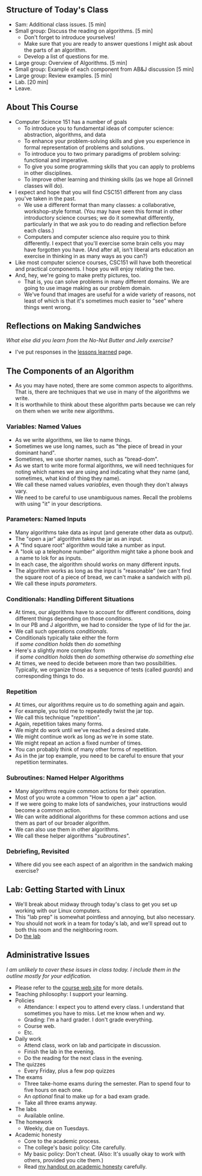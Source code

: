 Structure of Today's Class
--------------------------

* Sam: Additional class issues. [5 min]
* Small group: Discuss the reading on algorithms.  [5 min]
    * Don't forget to introduce yourselves!
    * Make sure that you are ready to answer questions I might ask about 
      the parts of an algorithm. 
    * Develop a list of questions for me.
* Large group: Overview of Algorithms. [5 min]
* Small group: Example of each component from AB&J discussion [5 min]
* Large group: Review examples. [5 min]
* Lab. [20 min]
* Leave.

About This Course
-----------------

* Computer Science 151 has a number of goals
    * To introduce you to fundamental ideas of computer science: abstraction,
      algorithms, and data
    * To enhance your problem-solving skills and give you experience
      in formal representation of problems and solutions.
    * To introduce you to two primary paradigms of problem solving:
      functional and imperative.
    * To give you some programming skills that you can apply to problems
      in other disciplines.
    * To improve other learning and thinking skills (as we hope all
      Grinnell classes will do).
* I expect and hope that you will find CSC151 different from any class
  you've taken in the past.
    * We use a different format than many classes: a collaborative,
      workshop-style format.  (You may have seen this format in other
      introductory science courses; we do it somewhat differently, particularly
      in that we ask you to do reading and reflection before each class.)
    * Computers and computer science also require you to think differently.
      I expect that you'll exercise some brain cells you may have forgotten
      you have.  (And after all, isn't liberal arts education an exercise
      in thinking in as many ways as you can?)
* Like most computer science courses, CSC151 will have both theoretical
  and practical components.  I hope you will enjoy relating the two.
* And, hey, we're going to make pretty pictures, too.
    * That is, you can solve problems in many different domains.  We are
      going to use image making as our problem domain.  
    * We've found that images are useful for a wide variety of reasons,
      not least of which is that it's sometimes much easier to "see" where
      things went wrong.

Reflections on Making Sandwiches
--------------------------------

*What else did you learn from the No-Nut Butter and Jelly exercise?*

* I've put responses in the [lessons learned](../handouts/lessons.html) page.

The Components of an Algorithm
------------------------------

* As you may have noted, there are some common aspects to algorithms.
  That is, there are techniques that we use in many of the algorithms
  we write.  
* It is worthwhile to think about these algorithm parts
  because we can rely on them when we write new algorithms. 

### Variables: Named Values

* As we write algorithms, we like to name things.  
* Sometimes we use long names, such as "the piece of bread in 
  your dominant hand".
* Sometimes, we use shorter names, such as "bread-dom".  
* As we start to write more formal algorithms, we will need
  techniques for noting which names we are using and indicating
  what they name (and, sometimes, what kind of thing they name).
* We call these named values *variables*, even though they
  don't always vary.
* We need to be careful to use unambiguous names.  Recall the 
  problems with using "it" in your descriptions.

### Parameters: Named Inputs

* Many algorithms take data as input (and generate other data
  as output).
* The "open a jar" algorithm takes the jar as an input.
* A "find square root" algorithm would take a number as input.
* A "look up a telephone number" algorithm might take a phone
  book and a name to lok for as inputs.
* In each case, the algorithm should works on many different inputs.
* The algorithm works as long as the input is
  "reasonable" (we can't find the square root of a piece of bread,
  we can't make a sandwich with pi).
* We call these inputs *parameters*.

### Conditionals: Handling Different Situations

* At times, our algorithms have to account for different conditions, doing
  different things depending on those conditions.  
* In our PB and J algorithm, we had to consider the type of lid for the jar.
* We call such operations *conditionals*.  
* Conditionals typically take either the form <br>
  if *some condition holds* then *do something*
* Here's a slightly more complex form <br>
  if *some condition holds* then *do something* otherwise
  *do something else*
* At times, we need to decide between more than two possibilities.
  Typically, we organize those as a sequence of tests (called *guards*)
  and corresponding things to do.

### Repetition

* At times, our algorithms require us to do something again and again.
* For example, you told me to repeatedly twist the jar top.
* We call this technique "*repetition*".  
* Again, repetition takes many forms.  
* We might do work until we've reached a desired state.
* We might continue work as long as we're in some state.
* We might repeat an action a fixed number of times.
* You can probably think of many other forms of repetition.
* As in the jar top example, you need to be careful to ensure that your
  repetition terminates.

### Subroutines: Named Helper Algorithms

* Many algorithms require common actions for their operation.  
* Most of you wrote a common "How to open a jar" action.
* If we were going to make lots of sandwiches, your instructions would
  become a common action.
* We can write additional algorithms for these common actions and 
  use them as part of our broader algorithm.  
* We can also use them in other algorithms.
* We call these helper algorithms "*subroutines*".

### Debriefing, Revisited

* Where did you see each aspect of an algorithm in the sandwich making
  exercise?

Lab: Getting Started with Linux
-------------------------------

* We'll break about midway through today's class to get you set up
  working with our Linux computers.
* This "lab prep" is somewhat pointless and annoying, but also necessary.
* You should not work in a team for today's lab, and we'll spread out
  to both this room and the neighboring room.
* Do [the lab](../Labs/linux-lab.html)

Administrative Issues
---------------------

*I am unlikely to cover these issues in class today.  I include them in
the outline mostly for your edification.*

* Please refer to the [course web site](../home/) for more details.  
* Teaching philosophy: I support your learning.
* Policies
    * Attendance: I expect you to attend every class.  I understand that
      sometimes you have to miss.  Let me know when and wy.
    * Grading: I'm a hard grader.  I don't grade everything.
    * Course web.
    * Etc.
* Daily work
    * Attend class, work on lab and participate in discussion.
    * Finish the lab in the evening.
    * Do the reading for the next class in the evening.
* The quizzes
    * Every Friday, plus a few pop quizzes
* The exams
    * Three take-home exams during the semester.  Plan to spend
      four to five hours on each one.
    * An *optional* final to make up for a bad exam grade.
    * Take all three exams anyway.
* The labs
    * Available online. 
* The homework
    * Weekly, due on Tuesdays.
* Academic honesty
    * Core to the academic process.
    * The college's basic policy: Cite carefully.
    * My basic policy: Don't cheat.  (Also: It's usually okay to work with
      others, provided you cite them.)
    * Read [my handout on academic honesty](../Handouts/academic-honesty.html)
      carefully.

